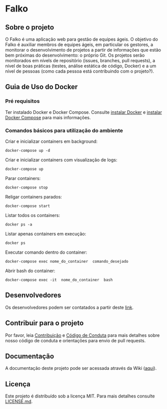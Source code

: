 # Falko

## Sobre o projeto
O Falko é uma aplicação web para gestão de equipes ágeis. O objetivo do Falko é auxiliar membros de equipes ágeis, em particular os gestores, a monitorar o desenvolvimento de projetos a partir de informações que estão bem próximas do desenvolvimento: o próprio Git. Os projetos serão monitorados em nívels de repositório (issues, branches, pull requests), a nível de boas práticas (testes, análise estática de código, Docker) e a um nível de pessoas (como cada pessoa está contribuindo com o projeto?).

## Guia de Uso do Docker

### Pré requisitos
Ter instalado Docker e Docker Compose. Consulte [instalar Docker](https://docs.docker.com/install/) e [instalar Docker Compose](https://docs.docker.com/compose/install/) para mais informações.

### Comandos básicos para utilização do ambiente
Criar e inicializar containers em background:

```docker-compose up -d```

Criar e inicializar containers com visualização de logs:

```docker-compose up```

Parar containers:

```docker-compose stop```

Religar containers parados:

```docker-compose start```

Listar todos os containers:

```docker ps -a```

Listar apenas containers em execução:

```docker ps```

Executar comando dentro do container:

```docker-compose exec nome_do_container  comando_desejado```

Abrir bash do container:

```docker-compose exec -it  nome_do_container  bash```

## Desenvolvedores
Os desenvolvedores podem ser contatados a partir deste [link](https://github.com/fga-gpp-mds/2018.1-Grupo2/wiki).

## Contribuir para o projeto
Por favor, leia [Contribuição](https://github.com/fga-gpp-mds/2018.1-Grupo2/blob/master/CONTRIBUTING.md) e [Código de Conduta](https://github.com/fga-gpp-mds/2018.1-Grupo2/blob/master/CODE_OF_CONDUCT.md) para mais detalhes sobre nosso código de conduta e orientações para envio de pull requests.

## Documentação
A documentação deste projeto pode ser acessada através da Wiki ([aqui](https://github.com/fga-gpp-mds/2018.1-Grupo2/wiki)).

## Licença
Este projeto é distribuído sob a licença MIT. Para mais detalhes consulte [LICENSE.md](https://github.com/fga-gpp-mds/2018.1-Grupo2/blob/master/LICENSE).

